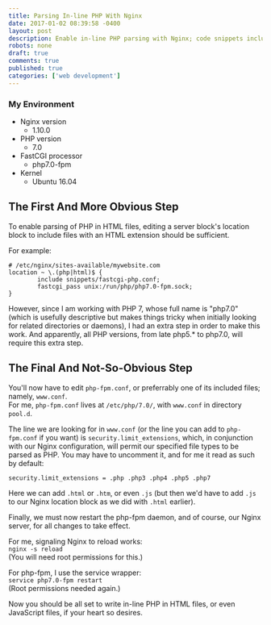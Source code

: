 ```yaml
---
title: Parsing In-line PHP With Nginx
date: 2017-01-02 08:39:58 -0400
layout: post
description: Enable in-line PHP parsing with Nginx; code snippets included.
robots: none
draft: true
comments: true
published: true
categories: ['web development']
---
```


### My Environment  
- Nginx version
	- 1.10.0
- PHP version
	- 7.0
- FastCGI processor
	- php7.0-fpm
- Kernel
	- Ubuntu 16.04

## The First And More Obvious Step

To enable parsing of PHP in HTML files, editing a server block's location block to include files with an HTML extension should be sufficient.  
<!--more-->
For example:  

```
# /etc/nginx/sites-available/mywebsite.com
location ~ \.(php|html)$ {
        include snippets/fastcgi-php.conf;
        fastcgi_pass unix:/run/php/php7.0-fpm.sock;
}
```  

However, since I am working with PHP 7, whose full name is "php7.0" (which is usefully descriptive but makes things tricky when initially looking for related directories or daemons), I had an extra step in order to make this work. And apparently, all PHP versions, from late php5.\* to php7.0, will require this extra step.


## The Final And Not-So-Obvious Step

You'll now have to edit `php-fpm.conf`, or preferrably one of its included files; namely, `www.conf`.  
For me, `php-fpm.conf` lives at `/etc/php/7.0/`, with `www.conf` in directory `pool.d`.  

The line we are looking for in `www.conf` (or the line you can add to `php-fpm.conf` if you want) is `security.limit_extensions`, which, in conjunction with our Nginx configuration, will permit our specified file types to be parsed as PHP. You may have to uncomment it, and for me it read as such by default:

`security.limit_extensions = .php .php3 .php4 .php5 .php7`

Here we can add `.html` or `.htm`, or even `.js` (but then we'd have to add `.js` to our Nginx location block as we did with `.html` earlier).  

Finally, we must now restart the php-fpm daemon, and of course, our Nginx server, for all changes to take effect.

For me, signaling Nginx to reload works:  
`nginx -s reload`  
(You will need root permissions for this.)  

For php-fpm, I use the service wrapper:  
`service php7.0-fpm restart`  
(Root permissions needed again.)

Now you should be all set to write in-line PHP in HTML files, or even JavaScript files, if your heart so desires.

